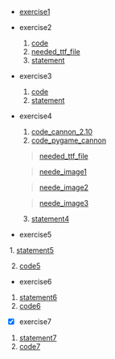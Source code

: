 - [exercise1](http://note.youdao.com/noteshare?id=d646ac76110cb7822ec38c5de546f585)

- exercise2
  1. [code](http://note.youdao.com/noteshare?id=b6a0a9f72b0bcdd47093e7019ac3eeed)
  2. [needed_ttf_file](http://note.youdao.com/noteshare?id=f13512a21e33ae3c4d3d4e533c77bf60)
  3. [statement](http://note.youdao.com/noteshare?id=f3becf6ac3f1f32e34a00c56cacf3965)
  
- exercise3
  1. [code](http://note.youdao.com/noteshare?id=a0198e895ad1648c3e8dadb5dd580633)
  2. [statement](http://note.youdao.com/noteshare?id=861655305cc0bb6b2ce1a3d88b85cd2c)
  
- exercise4
  1. [code_cannon_2.10](http://note.youdao.com/noteshare?id=6e78e2fab1f3681f633cb8cdcc25f957)
  2. [code_pygame_cannon](http://note.youdao.com/noteshare?id=3a0c2fdb4a056906acdc5948150c4768)
  > [needed_ttf_file](http://note.youdao.com/noteshare?id=f13512a21e33ae3c4d3d4e533c77bf60)
  
  > [neede_image1](http://note.youdao.com/noteshare?id=5eedae52d7115f47012b136f4adde3cd)
  
  > [neede_image2](http://note.youdao.com/noteshare?id=fc4438e8c309bd3db18dad479faff586)
  
  > [neede_image3](http://note.youdao.com/noteshare?id=dfc700f510ed5f8e26fec26ab5fcaf34)
  
  3. [statement4](http://note.youdao.com/noteshare?id=67677357e96c378149cbc4fd3eb262bc)

- exercise5

  1. [statement5](http://note.youdao.com/noteshare?id=1e4ee6f81aa565bca8c0d931bb8ee990)
  
  2. [code5](http://note.youdao.com/noteshare?id=061da04030fe1e2a1a265010a98417b8)
  
 -  exercise6
 
  1. [statement6](http://note.youdao.com/noteshare?id=ed6ecb544b782e2842f0b3f3def3eeb4)
  2. [code6](http://note.youdao.com/noteshare?id=6b3f5907bbaa6b6dab29f38dcde24070)
  
   - [x] exercise7
 
  1. [statement7](http://note.youdao.com/noteshare?id=77e12c088c159f1be7b22604a004edb1)
  2. [code7](http://note.youdao.com/noteshare?id=84dbde6194405b5d839cf5c2354f889e)
